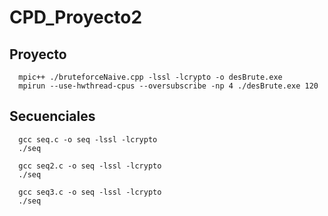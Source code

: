 # CPD_Proyecto2

## Proyecto

```
  mpic++ ./bruteforceNaive.cpp -lssl -lcrypto -o desBrute.exe
  mpirun --use-hwthread-cpus --oversubscribe -np 4 ./desBrute.exe 120
```

## Secuenciales
```
  gcc seq.c -o seq -lssl -lcrypto
  ./seq
```
```
  gcc seq2.c -o seq -lssl -lcrypto
  ./seq
```
```
  gcc seq3.c -o seq -lssl -lcrypto
  ./seq
```